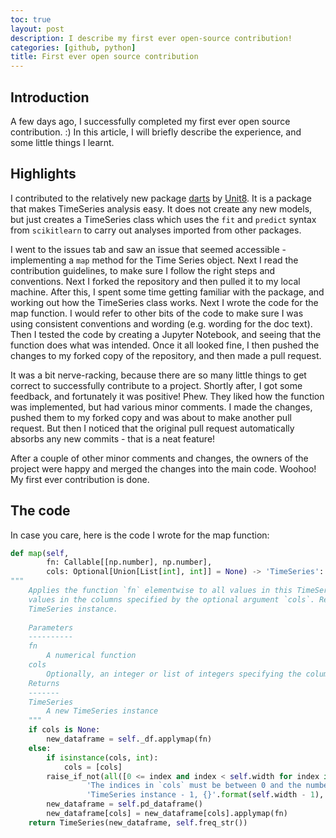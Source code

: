 ```yaml
---
toc: true
layout: post
description: I describe my first ever open-source contribution!
categories: [github, python]
title: First ever open source contribution
---
```



## Introduction
A few days ago, I successfully completed my first ever open source contribution. :) In this article, I will briefly describe the experience, and some little things I learnt.

## Highlights
I contributed to the relatively new package [darts](https://github.com/unit8co/darts) by [Unit8](https://unit8.co/). It is a package that makes TimeSeries analysis easy. It does not create any new models, but just creates a TimeSeries class which uses the `fit` and `predict` syntax from `scikitlearn` to carry out analyses imported from other packages.

I went to the issues tab and saw an issue that seemed accessible - implementing a `map` method for the Time Series object. Next I read the contribution guidelines, to make sure I follow the right steps and conventions. Next I forked the repository and then pulled it to my local machine.  After this, I spent some time getting familiar with the package, and working out how the TimeSeries class works. Next I wrote the code for the map function. I would refer to other bits of the code to make sure I was using consistent conventions and wording (e.g. wording for the doc text). Then I tested the code by creating a Jupyter Notebook, and seeing that the function does what was intended. Once it all looked fine, I then pushed the changes to my forked copy of the repository, and then made a pull request.

It was a bit nerve-racking, because there are so many little things to get correct to successfully contribute to a project. Shortly after, I got some feedback, and fortunately it was positive! Phew. They liked how the function was implemented, but had various minor comments. I made the changes, pushed them to my forked copy and was about to make another pull request. But then I noticed that the original pull request automatically absorbs any new commits - that is a neat feature!

After a couple of other minor comments and changes, the owners of the project were happy and merged the changes into the main code. Woohoo! My first ever contribution is done.

## The code
In case you care, here is the code I wrote for the map function:

```python
def map(self,
        fn: Callable[[np.number], np.number],
        cols: Optional[Union[List[int], int]] = None) -> 'TimeSeries':
"""
    Applies the function `fn` elementwise to all values in this TimeSeries, or, to only those
    values in the columns specified by the optional argument `cols`. Returns a new
    TimeSeries instance.
        
    Parameters
    ----------
    fn
        A numerical function
    cols
        Optionally, an integer or list of integers specifying the column(s) onto which fn should be applied
    Returns
    -------
    TimeSeries
        A new TimeSeries instance
    """
    if cols is None:
        new_dataframe = self._df.applymap(fn)
    else:
        if isinstance(cols, int):
            cols = [cols]
        raise_if_not(all([0 <= index and index < self.width for index in cols]),
                 'The indices in `cols` must be between 0 and the number of components of the current '
                 'TimeSeries instance - 1, {}'.format(self.width - 1), logger)
        new_dataframe = self.pd_dataframe() 
        new_dataframe[cols] = new_dataframe[cols].applymap(fn)
    return TimeSeries(new_dataframe, self.freq_str())
```
